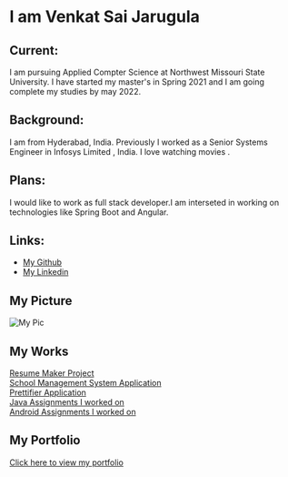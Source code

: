 # I am Venkat Sai Jarugula

## Current: 
I am pursuing Applied Compter Science at Northwest Missouri State University. I have started my master's in Spring 2021 and I am  going complete my studies by may 2022.

## Background:
I am from Hyderabad, India. Previously I worked as a Senior Systems Engineer in Infosys Limited , India. I love watching movies  .
 
## Plans: 
I would like to work as full stack developer.I am interseted in working on technologies like Spring Boot and Angular.

## Links:
- [My Github  ](https://github.com/jarugulavenkat7)
- [My Linkedin](https://www.linkedin.com/in/venkat-sai-jarugula/)

## My Picture
![My Pic](https://scontent-ort2-1.xx.fbcdn.net/v/t39.30808-6/234479625_2075236959283595_4357081288845220524_n.jpg?_nc_cat=109&ccb=1-5&_nc_sid=e3f864&_nc_ohc=1HVvpZMZiUkAX_hT1rm&_nc_ht=scontent-ort2-1.xx&oh=00_AT-29_s36jx_uEfxtot_9zchsR1fzB2QlUc038bcTmS87w&oe=61F6860D)
## My Works
[Resume Maker Project](https://github.com/stars/jarugulavenkat7/lists/resume-maker-project)<br>
[School Management System Application](https://github.com/stars/jarugulavenkat7/lists/school-management-system)<br>
[Prettifier Application](https://github.com/stars/jarugulavenkat7/lists/prettifier-application)<br>
[Java Assignments I worked on](https://github.com/stars/jarugulavenkat7/lists/java-assignments)<br>
[Android Assignments I worked on](https://github.com/stars/jarugulavenkat7/lists/android-assignments)<br>
## My Portfolio
[Click here to view my portfolio](https://jarugulavenkat7.github.io/venkatsaijarugula.github.io/)




